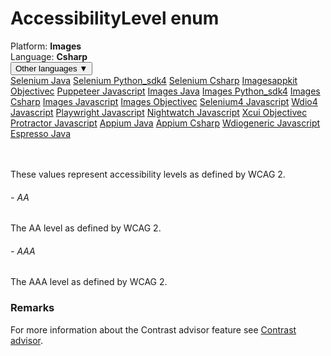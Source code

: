 # AccessibilityLevel enum
<div class='platform-bar-container-div'><div class='platform-bar-div'>Platform:  <b> Images</b>
</div><div class='platform-bar-div'>Language: <b>Csharp</b></div><div class='dropdown-button-container-div'><button class='sdk-language-dropdown-button'>Other languages ▼</button><div class='dropdown-content'>
<a href='../../selenium/java/accessibilitylevel'>Selenium Java</a>
<a href='../../selenium/python_sdk4/accessibilitylevel'>Selenium Python_sdk4</a>
<a href='../../selenium/csharp/accessibilitylevel'>Selenium Csharp</a>
<a href='../../imagesappkit/objectivec/accessibilitylevel'>Imagesappkit Objectivec</a>
<a href='../../puppeteer/javascript/accessibilitylevel'>Puppeteer Javascript</a>
<a href='../../images/java/accessibilitylevel'>Images Java</a>
<a href='../../images/python_sdk4/accessibilitylevel'>Images Python_sdk4</a>
<a href='../../images/csharp/accessibilitylevel'>Images Csharp</a>
<a href='../../images/javascript/accessibilitylevel'>Images Javascript</a>
<a href='../../images/objectivec/accessibilitylevel'>Images Objectivec</a>
<a href='../../selenium4/javascript/accessibilitylevel'>Selenium4 Javascript</a>
<a href='../../wdio4/javascript/accessibilitylevel'>Wdio4 Javascript</a>
<a href='../../playwright/javascript/accessibilitylevel'>Playwright Javascript</a>
<a href='../../nightwatch/javascript/accessibilitylevel'>Nightwatch Javascript</a>
<a href='../../xcui/objectivec/accessibilitylevel'>Xcui Objectivec</a>
<a href='../../protractor/javascript/accessibilitylevel'>Protractor Javascript</a>
<a href='../../appium/java/accessibilitylevel'>Appium Java</a>
<a href='../../appium/csharp/accessibilitylevel'>Appium Csharp</a>
<a href='../../wdiogeneric/javascript/accessibilitylevel'>Wdiogeneric Javascript</a>
<a href='../../espresso/java/accessibilitylevel'>Espresso Java</a>
</div></div><br /><br /></div>

These values represent accessibility levels as defined by WCAG 2. 
###### - AA 
 The AA level as defined by WCAG 2. 
 ###### - AAA 
 The AAA level as defined by WCAG 2. 
  
 ### Remarks  
For more information about the Contrast advisor feature see [Contrast advisor](https://applitools.com/docs/features/contrast-accessibility.html).
